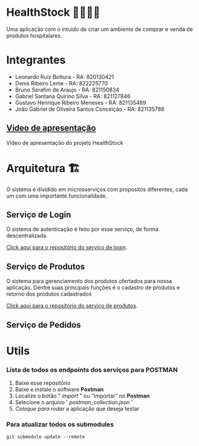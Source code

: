 # HealthStock 👩‍⚕️🚚🤵

Uma aplicação com o intuido de criar um ambiente de comprar e venda de produtos hospitalares.

# Integrantes
- Leonardo Ruiz Bottura - RA: 820130421
- Denis Ribeiro Leme - RA: 822225770
- Bruno Serafim de Araujo - RA: 821150834
- Gabriel Santana Quirino Silva - RA: 821127846
- Gustavo Henrique Ribeiro Meneses - RA: 821135489
- João Gabriel de Oliveira Santos Conceição - RA: 821135788

## [Video de apresentação](https://youtu.be/c-FXixcUwjE)

Video de apresentação do projeto HealthStock



# Arquitetura 🏗️

O sistema é dividido em microsserviços com propositos diferentes, cada um com uma importante funcionalidade.

## Serviço de Login

O sistema de autenticação é feito por esse serviço, de forma descentralizada.

[Click aqui para o repositório do serviço de login](https://github.com/JoaoGabrielOliveira/healthstock-login).


## Serviço de Produtos

O sistema para gerenciamento dos produtos ofertados para nossa aplicação. Dentre suas principais funções é o cadastro de produtos e retorno dos produtos cadastrados

[Click aqui para o repositório do serviço de produtos](https://github.com/JoaoGabrielOliveira/healthstock-products).

## Serviço de Pedidos

# Utils

### Lista de todos os endpoints dos serviços para POSTMAN

1. Baixe esse repositório
2. Baixe e instale o software **Postman**
3. Localize o botão " *import* " ou "Importar" no **Postman**
3. Selecione o arquivo ' *postman_collection.json* '
4. _Coloque para rodar_ a aplicação que deseja testar


### Para atualizar todos os submodules

```shell
git submodule update --remote
```
